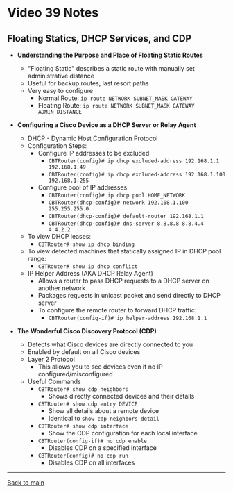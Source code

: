 # Video 39 Notes

## Floating Statics, DHCP Services, and CDP
- **Understanding the Purpose and Place of Floating Static Routes**
  - "Floating Static" describes a static route with manually set administrative distance
  - Useful for backup routes, last resort paths
  - Very easy to configure
    - Normal Route: ```ip route NETWORK SUBNET_MASK GATEWAY```
    - Floating Route: ```ip route NETWORK SUBNET_MASK GATEWAY ADMIN_DISTANCE```


- **Configuring a Cisco Device as a DHCP Server or Relay Agent**
  - DHCP - Dynamic Host Configuration Protocol
  - Configuration Steps:
    - Configure IP addresses to be excluded
      - ```CBTRouter(config)# ip dhcp excluded-address 192.168.1.1 192.168.1.49```
      - ```CBTRouter(config)# ip dhcp excluded-address 192.168.1.100 192.168.1.255```
    - Configure pool of IP addresses
      - ```CBTRouter(config)# ip dhcp pool HOME_NETWORK```
      - ```CBTRouter(dhcp-config)# network 192.168.1.100 255.255.255.0```
      - ```CBTRouter(dhcp-config)# default-router 192.168.1.1```
      - ```CBTRouter(dhcp-config)# dns-server 8.8.8.8 8.8.4.4 4.4.2.2```
  - To view DHCP leases:
    - ```CBTRouter# show ip dhcp binding```
  - To view detected machines that statically assigned IP in DHCP pool range:
    - ```CBTRouter# show ip dhcp conflict```
  - IP Helper Address (AKA DHCP Relay Agent)
    - Allows a router to pass DHCP requests to a DHCP server on another network
    - Packages requests in unicast packet and send directly to DHCP server
    - To configure the remote router to forward DHCP traffic:
      - ```CBTRouter(config-if)# ip helper-address 192.168.1.1```


- **The Wonderful Cisco Discovery Protocol (CDP)**
  - Detects what Cisco devices are directly connected to you
  - Enabled by default on all Cisco devices
  - Layer 2 Protocol
    - This allows you to see devices even if no IP configured/misconfigured
  - Useful Commands
    - ```CBTRouter# show cdp neighbors```
      - Shows directly connected devices and their details
    - ```CBTRouter# show cdp entry DEVICE```
      - Show all details about a remote device
      - Identical to ```show cdp neighbors detail```
    - ```CBTRouter# show cdp interface```
      - Show the CDP configuration for each local interface
    - ```CBTRouter(config-if)# no cdp enable```
      - Disables CDP on a specified interface
    - ```CBTRouter(config)# no cdp run```
      - Disables CDP on all interfaces


---
 
[Back to main](https://github.com/rot0xd/CBTNuggets/blob/master/CCNA/ICND-1/README.md)

